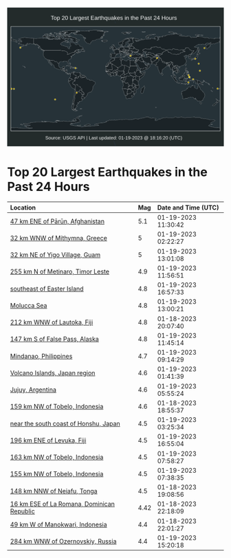 ![Map](./map.png)

# Top 20 Largest Earthquakes in the Past 24 Hours

| Location | Mag | Date and Time (UTC) |
|:---|:---|:---|
| [47 km ENE of Pārūn, Afghanistan](https://earthquake.usgs.gov/earthquakes/eventpage/us7000j5hh) | 5.1 | 01-19-2023 11:30:42 |
| [32 km WNW of Míthymna, Greece](https://earthquake.usgs.gov/earthquakes/eventpage/us7000j5e7) | 5 | 01-19-2023 02:22:27 |
| [32 km NE of Yigo Village, Guam](https://earthquake.usgs.gov/earthquakes/eventpage/us7000j5hv) | 5 | 01-19-2023 13:01:08 |
| [255 km N of Metinaro, Timor Leste](https://earthquake.usgs.gov/earthquakes/eventpage/us7000j5hm) | 4.9 | 01-19-2023 11:56:51 |
| [southeast of Easter Island](https://earthquake.usgs.gov/earthquakes/eventpage/us7000j5ke) | 4.8 | 01-19-2023 16:57:33 |
| [Molucca Sea](https://earthquake.usgs.gov/earthquakes/eventpage/us7000j5ht) | 4.8 | 01-19-2023 13:00:21 |
| [212 km WNW of Lautoka, Fiji](https://earthquake.usgs.gov/earthquakes/eventpage/us7000j5bm) | 4.8 | 01-18-2023 20:07:40 |
| [147 km S of False Pass, Alaska](https://earthquake.usgs.gov/earthquakes/eventpage/us7000j5hk) | 4.8 | 01-19-2023 11:45:14 |
| [Mindanao, Philippines](https://earthquake.usgs.gov/earthquakes/eventpage/us7000j5fu) | 4.7 | 01-19-2023 09:14:29 |
| [Volcano Islands, Japan region](https://earthquake.usgs.gov/earthquakes/eventpage/us7000j5e6) | 4.6 | 01-19-2023 01:41:39 |
| [Jujuy, Argentina](https://earthquake.usgs.gov/earthquakes/eventpage/us7000j5f1) | 4.6 | 01-19-2023 05:55:24 |
| [159 km NW of Tobelo, Indonesia](https://earthquake.usgs.gov/earthquakes/eventpage/us7000j5aw) | 4.6 | 01-18-2023 18:55:37 |
| [near the south coast of Honshu, Japan](https://earthquake.usgs.gov/earthquakes/eventpage/us7000j5ep) | 4.5 | 01-19-2023 03:25:34 |
| [196 km ENE of Levuka, Fiji](https://earthquake.usgs.gov/earthquakes/eventpage/us7000j5jy) | 4.5 | 01-19-2023 16:55:04 |
| [163 km NW of Tobelo, Indonesia](https://earthquake.usgs.gov/earthquakes/eventpage/us7000j5fm) | 4.5 | 01-19-2023 07:58:27 |
| [155 km NW of Tobelo, Indonesia](https://earthquake.usgs.gov/earthquakes/eventpage/us7000j5fk) | 4.5 | 01-19-2023 07:38:35 |
| [148 km NNW of Neiafu, Tonga](https://earthquake.usgs.gov/earthquakes/eventpage/us7000j5ba) | 4.5 | 01-18-2023 19:08:56 |
| [16 km ESE of La Romana, Dominican Republic](https://earthquake.usgs.gov/earthquakes/eventpage/pr2023018000) | 4.42 | 01-18-2023 22:18:09 |
| [49 km W of Manokwari, Indonesia](https://earthquake.usgs.gov/earthquakes/eventpage/us7000j5cr) | 4.4 | 01-18-2023 22:01:27 |
| [284 km WNW of Ozernovskiy, Russia](https://earthquake.usgs.gov/earthquakes/eventpage/us7000j5im) | 4.4 | 01-19-2023 15:20:18 |
